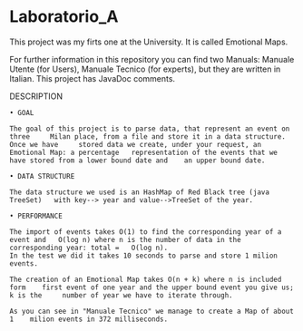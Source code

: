 ﻿# Laboratorio_A
This project was my firts one at the University. It is called Emotional Maps.

For further information in this repository you can find two Manuals: Manuale Utente (for Users), Manuale Tecnico (for experts),
but they are written in Italian.
This project has JavaDoc comments.

DESCRIPTION

    • GOAL
      
	The goal of this project is to parse data, that represent an event on three 	Milan place, from a file and store it in a data structure. Once we have 	stored data we create, under your request, an Emotional Map: a percentage 	representation of the events that we have stored from a lower bound date and 	an upper bound date. 

    • DATA STRUCTURE 
      
	The data structure we used is an HashMap of Red Black tree (java TreeSet) 	with key--> year and value-->TreeSet of the year.

    • PERFORMANCE
      
	The import of events takes O(1) to find the corresponding year of a event and 	O(log n) where n is the number of data in the corresponding year: total = 	O(log n).
	In the test we did it takes 10 seconds to parse and store 1 milion events.
	
	The creation of an Emotional Map takes O(n + k) where n is included form 	first event of one year and the upper bound event you give us; k is the 	number of year we have to iterate through.
	
	As you can see in "Manuale Tecnico" we manage to create a Map of about 1 	milion events in 372 milliseconds.

